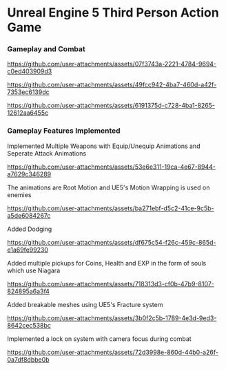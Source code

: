 <h1>Unreal Engine 5 Third Person Action Game</h1>

<h3>Gameplay and Combat</h3>

https://github.com/user-attachments/assets/07f3743a-2221-4784-9694-c0ed403909d3


https://github.com/user-attachments/assets/49fcc942-4ba7-460d-a42f-7353ec6139dc


https://github.com/user-attachments/assets/6191375d-c728-4ba1-8265-12612aa6455c


<h3>Gameplay Features Implemented</h3>

Implemented Multiple Weapons with Equip/Unequip Animations and Seperate Attack Animations

https://github.com/user-attachments/assets/53e6e311-19ca-4e67-8944-a7629c346289


The animations are Root Motion and UE5's Motion Wrapping is used on enemies

https://github.com/user-attachments/assets/ba271ebf-d5c2-41ce-9c5b-a5de6084267c


Added Dodging

https://github.com/user-attachments/assets/df675c54-f26c-459c-865d-e1a69fe99230


Added multiple pickups for Coins, Health and EXP in the form of souls which use Niagara 

https://github.com/user-attachments/assets/718313d3-cf0b-47b9-8107-824895a6a3f4


Added breakable meshes using UE5's Fracture system

https://github.com/user-attachments/assets/3b0f2c5b-1789-4e3d-9ed3-8642cec538bc


Implemented a lock on system with camera focus during combat

https://github.com/user-attachments/assets/72d3998e-860d-44b0-a26f-0a7df8dbbe0b

